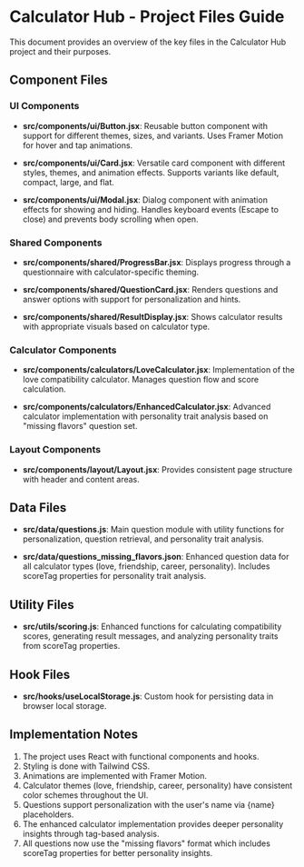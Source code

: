 # Calculator Hub - Project Files Guide

This document provides an overview of the key files in the Calculator Hub project and their purposes.

## Component Files

### UI Components

- **src/components/ui/Button.jsx**: Reusable button component with support for different themes, sizes, and variants. Uses Framer Motion for hover and tap animations.

- **src/components/ui/Card.jsx**: Versatile card component with different styles, themes, and animation effects. Supports variants like default, compact, large, and flat.

- **src/components/ui/Modal.jsx**: Dialog component with animation effects for showing and hiding. Handles keyboard events (Escape to close) and prevents body scrolling when open.

### Shared Components

- **src/components/shared/ProgressBar.jsx**: Displays progress through a questionnaire with calculator-specific theming.

- **src/components/shared/QuestionCard.jsx**: Renders questions and answer options with support for personalization and hints.

- **src/components/shared/ResultDisplay.jsx**: Shows calculator results with appropriate visuals based on calculator type.

### Calculator Components

- **src/components/calculators/LoveCalculator.jsx**: Implementation of the love compatibility calculator. Manages question flow and score calculation.

- **src/components/calculators/EnhancedCalculator.jsx**: Advanced calculator implementation with personality trait analysis based on "missing flavors" question set.

### Layout Components

- **src/components/layout/Layout.jsx**: Provides consistent page structure with header and content areas.

## Data Files

- **src/data/questions.js**: Main question module with utility functions for personalization, question retrieval, and personality trait analysis.

- **src/data/questions_missing_flavors.json**: Enhanced question data for all calculator types (love, friendship, career, personality). Includes scoreTag properties for personality trait analysis.

## Utility Files

- **src/utils/scoring.js**: Enhanced functions for calculating compatibility scores, generating result messages, and analyzing personality traits from scoreTag properties.

## Hook Files

- **src/hooks/useLocalStorage.js**: Custom hook for persisting data in browser local storage.

## Implementation Notes

1. The project uses React with functional components and hooks.
2. Styling is done with Tailwind CSS.
3. Animations are implemented with Framer Motion.
4. Calculator themes (love, friendship, career, personality) have consistent color schemes throughout the UI.
5. Questions support personalization with the user's name via {name} placeholders.
6. The enhanced calculator implementation provides deeper personality insights through tag-based analysis.
7. All questions now use the "missing flavors" format which includes scoreTag properties for better personality insights.
